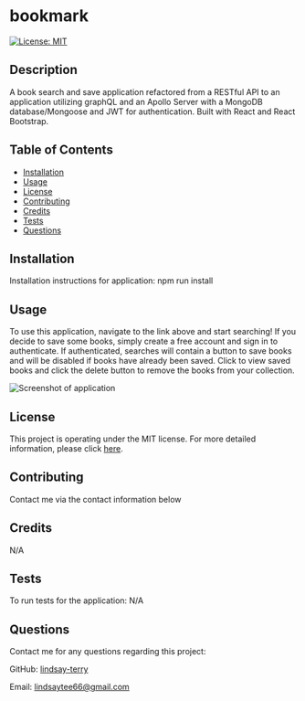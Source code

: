 # bookmark
[![License: MIT](https://img.shields.io/badge/License-MIT-yellow.svg)](https://opensource.org/licenses/MIT)

## Description
A book search and save application refactored from a RESTful API to an application utilizing graphQL and an Apollo Server with a MongoDB database/Mongoose and JWT for authentication.  Built with React and React Bootstrap.

## Table of Contents
* [Installation](#installation)
* [Usage](#usage)
* [License](#license)
* [Contributing](#contributing)
* [Credits](#credits)
* [Tests](#tests)
* [Questions](#questions)

## Installation
Installation instructions for application:
npm run install

## Usage
To use this application, navigate to the link above and start searching!  If you decide to save some books, simply create a free account and sign in to authenticate.  If authenticated, searches will contain a button to save books and will be disabled if books have already been saved.  Click to view saved books and click the delete button to remove the books from your collection.

![Screenshot of application](./client/public/images/savedbooks.png)

## License
This project is operating under the MIT license.  For more detailed information, please click [here](https://opensource.org/license/mit).

## Contributing
Contact me via the contact information below

## Credits
N/A

## Tests
To run tests for the application:
N/A

## Questions
Contact me for any questions regarding this project:

GitHub: [lindsay-terry](https://github.com/lindsay-terry)

Email: lindsaytee66@gmail.com

